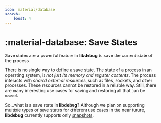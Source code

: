```yaml
---
icon: material/database
search:
    boost: 4
---
```

# :material-database: Save States
Save states are a powerful feature in **libdebug** to save the current state of the process.

There is no single way to define a save state. The state of a process in an operating system, is _not just its memory and register contents_. The process interacts with _shared external resources_, such as files, sockets, and other processes. These resources cannot be restored in a reliable way. Still, there are many interesting use cases for saving and restoring all that can be saved.

So...what is a save state in **libdebug**? Although we plan on supporting multiple types of save states for different use cases in the near future, **libdebug** currently supports only [snapshots](/save_states/snapshots).